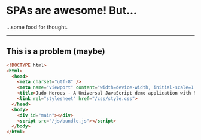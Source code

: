 # SPAs are awesome! But...

<span class="fragment">...some food for thought.</span>

---

## This is a problem (maybe)

```html
<!DOCTYPE html>
<html>
  <head>
    <meta charset="utf-8" />
    <meta name="viewport" content="width=device-width, initial-scale=1.0">
    <title>Judo Heroes - A Universal JavaScript demo application with React</title>
    <link rel="stylesheet" href="/css/style.css">
  </head>
  <body>
    <div id="main"></div>
    <script src="/js/bundle.js"></script>
  </body>
</html>
```
